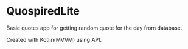 # QuospiredLite

Basic quotes app for getting random quote for the day from database. 

Created with Kotlin(MVVM) using API.
